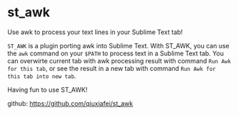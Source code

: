 st_awk
======

Use awk to process your text lines in your Sublime Text tab!


`ST_AWK` is a plugin porting awk into Sublime Text. With ST_AWK, you can use the
`awk` command on your `$PATH` to process text in a Sublime Text tab. You can
overwirte current tab with awk processing result with command `Run Awk for
this tab`, or see the result in a new tab with command `Run Awk for this tab
into new tab`.

Having fun to use ST_AWK!

github: https://github.com/qiuxiafei/st_awk
